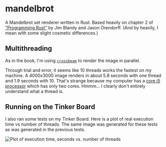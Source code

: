 # mandelbrot
A Mandelbrot set renderer written in Rust. Based heavily on chapter 2 of ["Programming Rust"](http://shop.oreilly.com/product/0636920040385.do) by Jim Blandy and Jason Orendorff. (And by heavily, I mean with some slight cosmetic differences.)

## Multithreading
As in the book, I'm using [`crossbeam`](https://crates.io/crates/crossbeam) to render the image in parallel.

Through trial and error, it seems like 10 threads works the fastest on my machine. A 4000x3000 image renders in about 5.8 seconds with one thread and 1.9 seconds with 10. That's strange because my computer has a [core i5 processor](https://everymac.com/systems/apple/macbook_pro/specs/macbook-pro-core-i5-2.5-13-mid-2012-unibody-usb3-specs.html) which has only two cores. Hmmm... I clearly don't entirely understand what a thread is.

## Running on the Tinker Board
I also ran some tests on my Tinker Board. Here is a plot of real execution time vs number of threads. The same image was generated for these tests as was generated in the previous tests.

![Plot of execution time, seconds vs. number of threads](https://github.com/eignnx/mandelbrot/Threads-vs-Execution-Time-Mandelbrot-Tinker-Board-Plot.png)
